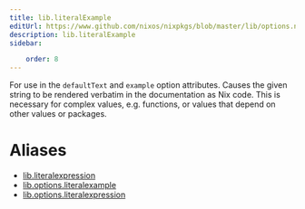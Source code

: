 ```yaml
---
title: lib.literalExample
editUrl: https://www.github.com/nixos/nixpkgs/blob/master/lib/options.nix#L387C23
description: lib.literalExample
sidebar:

    order: 8
---
```


For use in the `defaultText` and `example` option attributes. Causes the
given string to be rendered verbatim in the documentation as Nix code. This
is necessary for complex values, e.g. functions, or values that depend on
other values or packages.


# Aliases

- [lib.literalexpression](/nix-doc-comments/reference/lib/lib-literalexpression)
- [lib.options.literalexample](/nix-doc-comments/reference/lib/options/lib-options-literalexample)
- [lib.options.literalexpression](/nix-doc-comments/reference/lib/options/lib-options-literalexpression)



